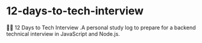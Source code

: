 # 12-days-to-tech-interview
🚀🚀 12 Days to Tech Interview .A personal study log to prepare for a backend technical interview in JavaScript and Node.js.
